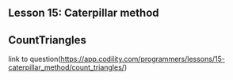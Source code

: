 ## Lesson 15: Caterpillar method
## CountTriangles
link to question(https://app.codility.com/programmers/lessons/15-caterpillar_method/count_triangles/)
